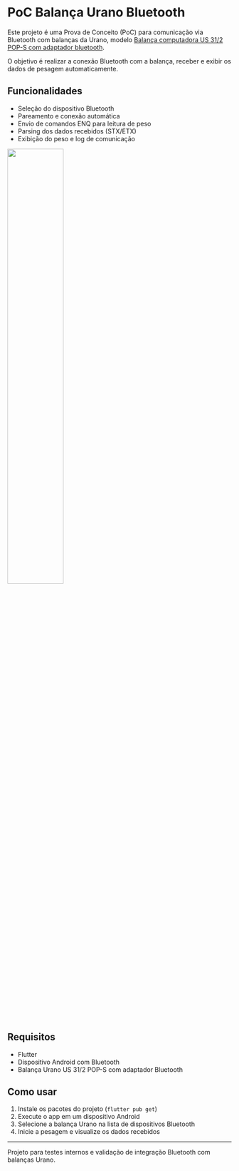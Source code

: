 # PoC Balança Urano Bluetooth

Este projeto é uma Prova de Conceito (PoC) para comunicação via Bluetooth com balanças da Urano, modelo [Balança computadora US 31/2 POP-S com adaptador bluetooth](https://www.urano.com.br/produto/balanca-computadora-us-312-pop-s-com-adaptador-bt/).

O objetivo é realizar a conexão Bluetooth com a balança, receber e exibir os dados de pesagem automaticamente.

## Funcionalidades
- Seleção do dispositivo Bluetooth
- Pareamento e conexão automática
- Envio de comandos ENQ para leitura de peso
- Parsing dos dados recebidos (STX/ETX)
- Exibição do peso e log de comunicação

<img src="https://github.com/user-attachments/assets/f6a38efe-68fa-458c-9755-230ce4390881" width="50%" />

## Requisitos
- Flutter
- Dispositivo Android com Bluetooth
- Balança Urano US 31/2 POP-S com adaptador Bluetooth

## Como usar
1. Instale os pacotes do projeto (`flutter pub get`)
2. Execute o app em um dispositivo Android
3. Selecione a balança Urano na lista de dispositivos Bluetooth
4. Inicie a pesagem e visualize os dados recebidos

---
Projeto para testes internos e validação de integração Bluetooth com balanças Urano.
